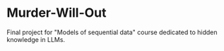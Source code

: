 # Murder-Will-Out
Final project for "Models of sequential data" course dedicated to hidden knowledge in LLMs.
